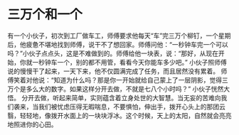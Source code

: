 # 三万个和一个
有一个小伙子，初次到工厂做车工，师傅要求他每天“车”完三万个柳钉，一个星期后，他疲惫不堪地找到师傅，说干不了想回家。师傅问他：“一秒钟车完一个可以吗？”小伙子点点头，这是不难做到的。师傅给他一块表，说：“那好，从现在开始，你就一秒钟车一个，别的都不用管，看看今天你能车多少吧。” 
小伙子照师傅说的慢慢干了起来，一天下来，他不仅圆满完成了任务，而且居然没有累着。 
师傅笑着对他说：“知道为什么吗？那是你一开始就给自己蒙上了一层阴影，觉得三万个是多么大的数字。如果这样分开去做，不就是七八个小时吗？” 
小伙子恍然大悟。 
分开去做，听起来简单，实则蕴含着立身处世的大智慧。当无妄的苦难向我们袭来，当我们被忧虑压得无暇喘息，不要惧怕，伸出手，拨开心头上的那团云翳，轻轻地，像拨开水面上的一块块浮冰。这个时候，天上的太阳，自然就会亮亮地照进你的心田。
  